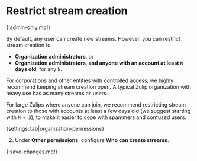 # Restrict stream creation

{!admin-only.md!}

By default, any user can create new streams. However, you can restrict stream creation to

* **Organization administrators**, or
* **Organization administrators, and anyone with an account at least `N` days old**,
  for any `N`.

For corporations and other entities with controlled access, we highly
recommend keeping stream creation open. A typical Zulip organization with
heavy use has as many streams as users.

For large Zulips where anyone can join, we recommend restricting stream
creation to those with accounts at least a few days old (we suggest starting
with `N = 3`), to make it easier to cope with spammers and confused users.

{settings_tab|organization-permissions}

2. Under **Other permissions**, configure **Who can create streams**.

{!save-changes.md!}
